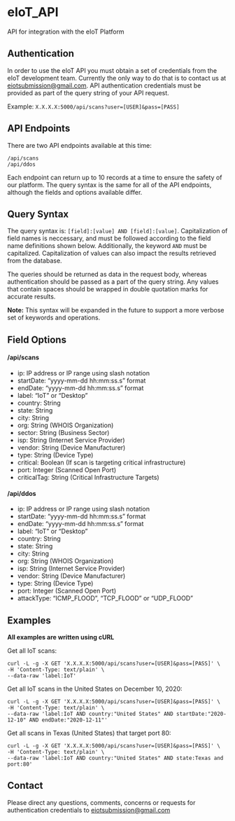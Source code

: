 # eIoT_API
API for integration with the eIoT Platform

## Authentication
In order to use the eIoT API you must obtain a set of credentials from the eIoT development team. Currently the only way to do that is to contact us at <eiotsubmission@gmail.com>. API authentication credentials must be provided as part of the query string of your API request.

Example: ```X.X.X.X:5000/api/scans?user=[USER]&pass=[PASS]```

## API Endpoints
There are two API endpoints available at this time:
```
/api/scans
/api/ddos
```

Each endpoint can return up to 10 records at a time to ensure the safety of our platform. The query syntax is the same for all of the API endpoints, although the fields and options available differ.

## Query Syntax
The query syntax is: ```[field]:[value] AND [field]:[value]```. Capitalization of field names is neccessary, and must be followed according to the field name definitions shown below. Additionally, the keyword ```AND``` must be capitalized. Capitalization of values can also impact the results retrieved from the database.

The queries should be returned as data in the request body, whereas authentication should be passed as a part of the query string. Any values that contain spaces should be wrapped in double quotation marks for accurate results. 

__Note:__ This syntax will be expanded in the future to support a more verbose set of keywords and operations.

## Field Options
#### /api/scans
- ip: IP address or IP range using slash notation
- startDate: “yyyy-mm-dd hh:mm:ss.s” format
- endDate: “yyyy-mm-dd hh:mm:ss.s” format
- label: “IoT” or “Desktop”
- country: String
- state: String
- city: String
- org: String (WHOIS Organization)
- sector: String (Business Sector)
- isp: String (Internet Service Provider)
- vendor: String (Device Manufacturer)
- type: String (Device Type)
- critical: Boolean (If scan is targeting critical infrastructure)
- port: Integer (Scanned Open Port)
- criticalTag: String (Critical Infrastructure Targets)

#### /api/ddos
- ip: IP address or IP range using slash notation
- startDate: “yyyy-mm-dd hh:mm:ss.s” format
- endDate: “yyyy-mm-dd hh:mm:ss.s” format
- label: “IoT” or “Desktop”
- country: String
- state: String
- city: String
- org: String (WHOIS Organization)
- isp: String (Internet Service Provider)
- vendor: String (Device Manufacturer)
- type: String (Device Type)
- port: Integer (Scanned Open Port)
- attackType: “ICMP_FLOOD”, “TCP_FLOOD” or “UDP_FLOOD”

## Examples
__All examples are written using cURL__

Get all IoT scans:
```
curl -L -g -X GET 'X.X.X.X:5000/api/scans?user=[USER]&pass=[PASS]' \
-H 'Content-Type: text/plain' \
--data-raw 'label:IoT'
```

Get all IoT scans in the United States on December 10, 2020:
```
curl -L -g -X GET 'X.X.X.X:5000/api/scans?user=[USER]&pass=[PASS]' \
-H 'Content-Type: text/plain' \
--data-raw 'label:IoT AND country:"United States" AND startDate:"2020-12-10" AND endDate:"2020-12-11"'
```

Get all scans in Texas (United States) that target port 80:
```
curl -L -g -X GET 'X.X.X.X:5000/api/scans?user=[USER]&pass=[PASS]' \
-H 'Content-Type: text/plain' \
--data-raw 'label:IoT AND country:"United States" AND state:Texas and port:80'
```

## Contact
Please direct any questions, comments, concerns or requests for authentication credentials to <eiotsubmission@gmail.com>
